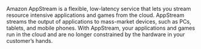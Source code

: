 Amazon AppStream is a flexible, low-latency service that lets you stream resource intensive applications and games from the cloud. AppStream streams the output of applications to mass-market devices, such as PCs, tablets, and mobile phones. With AppStream, your applications and games run in the cloud and are no longer constrained by the hardware in your customer’s hands.
